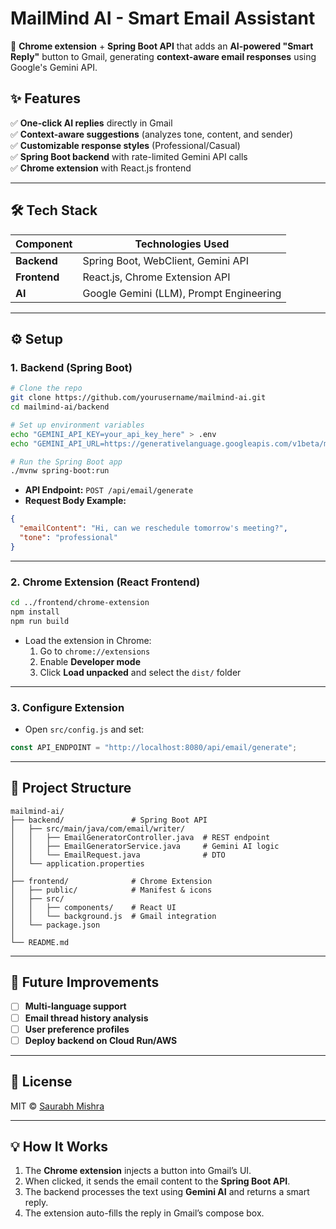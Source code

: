 # **MailMind AI - Smart Email Assistant**  

🚀 **Chrome extension** + **Spring Boot API** that adds an **AI-powered "Smart Reply"** button to Gmail, generating **context-aware email responses** using Google's Gemini API.  

## **✨ Features**  
✅ **One-click AI replies** directly in Gmail  
✅ **Context-aware suggestions** (analyzes tone, content, and sender)  
✅ **Customizable response styles** (Professional/Casual)  
✅ **Spring Boot backend** with rate-limited Gemini API calls  
✅ **Chrome extension** with React.js frontend  

---

## **🛠️ Tech Stack**  
| Component       | Technologies Used |  
|----------------|------------------|  
| **Backend**    | Spring Boot, WebClient, Gemini API |  
| **Frontend**   | React.js, Chrome Extension API |  
| **AI**         | Google Gemini (LLM), Prompt Engineering |  

---

## **⚙️ Setup**  

### **1. Backend (Spring Boot)**  
```bash
# Clone the repo
git clone https://github.com/yourusername/mailmind-ai.git
cd mailmind-ai/backend

# Set up environment variables
echo "GEMINI_API_KEY=your_api_key_here" > .env
echo "GEMINI_API_URL=https://generativelanguage.googleapis.com/v1beta/models/gemini-pro:generateContent?key=" >> .env

# Run the Spring Boot app
./mvnw spring-boot:run
```
- **API Endpoint:** `POST /api/email/generate`  
- **Request Body Example:**  
```json
{
  "emailContent": "Hi, can we reschedule tomorrow's meeting?",
  "tone": "professional"
}
```

---

### **2. Chrome Extension (React Frontend)**  
```bash
cd ../frontend/chrome-extension
npm install
npm run build
```
- Load the extension in Chrome:  
  1. Go to `chrome://extensions`  
  2. Enable **Developer mode**  
  3. Click **Load unpacked** and select the `dist/` folder  

---

### **3. Configure Extension**  
- Open `src/config.js` and set:  
```javascript
const API_ENDPOINT = "http://localhost:8080/api/email/generate";
```

---

## **📂 Project Structure**  
```
mailmind-ai/
├── backend/               # Spring Boot API
│   ├── src/main/java/com/email/writer/
│   │   ├── EmailGeneratorController.java  # REST endpoint
│   │   ├── EmailGeneratorService.java     # Gemini AI logic
│   │   └── EmailRequest.java              # DTO
│   └── application.properties
│
├── frontend/              # Chrome Extension
│   ├── public/            # Manifest & icons
│   ├── src/
│   │   ├── components/    # React UI
│   │   └── background.js  # Gmail integration
│   └── package.json
│
└── README.md
```

---

## **🚀 Future Improvements**  
- [ ] **Multi-language support**  
- [ ] **Email thread history analysis**  
- [ ] **User preference profiles**  
- [ ] **Deploy backend on Cloud Run/AWS**  

---

## **📜 License**  
MIT © [Saurabh Mishra](https://github.com/saurabhmishra1909)  

---

## **💡 How It Works**  
1. The **Chrome extension** injects a button into Gmail’s UI.  
2. When clicked, it sends the email content to the **Spring Boot API**.  
3. The backend processes the text using **Gemini AI** and returns a smart reply.  
4. The extension auto-fills the reply in Gmail’s compose box.  
